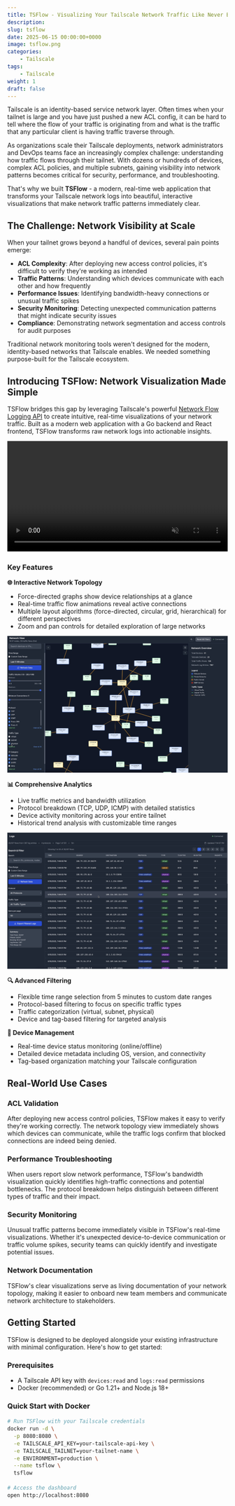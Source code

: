 ```yaml
---
title: TSFlow - Visualizing Your Tailscale Network Traffic Like Never Before
description: 
slug: tsflow
date: 2025-06-15 00:00:00+0000
image: tsflow.png
categories:
    - Tailscale
tags:
    - Tailscale
weight: 1
draft: false
---
```


Tailscale is an identity-based service network layer. Often times when your tailnet is large and you have just pushed a new ACL config, it can be hard to tell where the flow of your traffic is originating from and what is the traffic that any particular client is having traffic traverse through.

As organizations scale their Tailscale deployments, network administrators and DevOps teams face an increasingly complex challenge: understanding how traffic flows through their tailnet. With dozens or hundreds of devices, complex ACL policies, and multiple subnets, gaining visibility into network patterns becomes critical for security, performance, and troubleshooting.

That's why we built **TSFlow** - a modern, real-time web application that transforms your Tailscale network logs into beautiful, interactive visualizations that make network traffic patterns immediately clear.

## The Challenge: Network Visibility at Scale

When your tailnet grows beyond a handful of devices, several pain points emerge:

- **ACL Complexity**: After deploying new access control policies, it's difficult to verify they're working as intended
- **Traffic Patterns**: Understanding which devices communicate with each other and how frequently
- **Performance Issues**: Identifying bandwidth-heavy connections or unusual traffic spikes
- **Security Monitoring**: Detecting unexpected communication patterns that might indicate security issues
- **Compliance**: Demonstrating network segmentation and access controls for audit purposes

Traditional network monitoring tools weren't designed for the modern, identity-based networks that Tailscale enables. We needed something purpose-built for the Tailscale ecosystem.

## Introducing TSFlow: Network Visualization Made Simple

TSFlow bridges this gap by leveraging Tailscale's powerful [Network Flow Logging API](https://tailscale.com/api#tag/logging/GET/tailnet/{tailnet}/logging/configuration) to create intuitive, real-time visualizations of your network traffic. Built as a modern web application with a Go backend and React frontend, TSFlow transforms raw network logs into actionable insights.

<video width="100%" controls autoplay muted loop>
    <source src="tsflow.mp4" type="video/mp4">
    Your browser does not support the video tag.
</video>

### Key Features

**🌐 Interactive Network Topology**
- Force-directed graphs show device relationships at a glance
- Real-time traffic flow animations reveal active connections
- Multiple layout algorithms (force-directed, circular, grid, hierarchical) for different perspectives
- Zoom and pan controls for detailed exploration of large networks

![Network View](networkview.png)

**📊 Comprehensive Analytics**
- Live traffic metrics and bandwidth utilization
- Protocol breakdown (TCP, UDP, ICMP) with detailed statistics
- Device activity monitoring across your entire tailnet
- Historical trend analysis with customizable time ranges

![Logs View](logsview.png)

**🔍 Advanced Filtering**
- Flexible time range selection from 5 minutes to custom date ranges
- Protocol-based filtering to focus on specific traffic types
- Traffic categorization (virtual, subnet, physical)
- Device and tag-based filtering for targeted analysis

**🎯 Device Management**
- Real-time device status monitoring (online/offline)
- Detailed device metadata including OS, version, and connectivity
- Tag-based organization matching your Tailscale configuration


## Real-World Use Cases

### ACL Validation
After deploying new access control policies, TSFlow makes it easy to verify they're working correctly. The network topology view immediately shows which devices can communicate, while the traffic logs confirm that blocked connections are indeed being denied.

### Performance Troubleshooting
When users report slow network performance, TSFlow's bandwidth visualization quickly identifies high-traffic connections and potential bottlenecks. The protocol breakdown helps distinguish between different types of traffic and their impact.

### Security Monitoring
Unusual traffic patterns become immediately visible in TSFlow's real-time visualizations. Whether it's unexpected device-to-device communication or traffic volume spikes, security teams can quickly identify and investigate potential issues.

### Network Documentation
TSFlow's clear visualizations serve as living documentation of your network topology, making it easier to onboard new team members and communicate network architecture to stakeholders.

## Getting Started

TSFlow is designed to be deployed alongside your existing infrastructure with minimal configuration. Here's how to get started:

### Prerequisites
- A Tailscale API key with `devices:read` and `logs:read` permissions
- Docker (recommended) or Go 1.21+ and Node.js 18+

### Quick Start with Docker

```bash
# Run TSFlow with your Tailscale credentials
docker run -d \
  -p 8080:8080 \
  -e TAILSCALE_API_KEY=your-tailscale-api-key \
  -e TAILSCALE_TAILNET=your-tailnet-name \
  -e ENVIRONMENT=production \
  --name tsflow \
  tsflow

# Access the dashboard
open http://localhost:8080
```